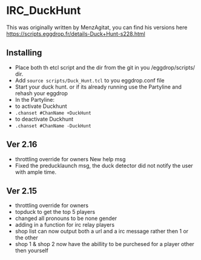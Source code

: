 # IRC_DuckHunt


This was originally written by MenzAgitat, you can find his versions here https://scripts.eggdrop.fr/details-Duck+Hunt-s228.html

Installing
-----
* Place both th etcl script and the dir from the git in you /eggdrop/scripts/ dir.
* Add `source scripts/Duck_Hunt.tcl` to you eggdrop.conf file
* Start your duck hunt. or if its already running use the Partyline and rehash your eggdrop
* In the Partyline:
* to activate Duckhunt
* `.chanset #ChanName +DuckHunt`
* to deactivate Duckhunt
* `.chanset #ChanName -DuckHunt`

Ver 2.16
-----
* throttling override for owners New help msg
* Fixed the preducklaunch msg, the duck detector did not notify the user with ample time.

Ver 2.15
-----
* throttling override for owners
* topduck to get the top 5 players
* changed all pronouns to be none gender 
* adding in a function for irc relay players 
* shop list can now output both a url and a irc message rather then 1 or the other
* shop 1 & shop 2 now have the abillity to be purchesed for a player other then yourself

